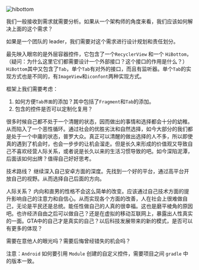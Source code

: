 ![hibottom](https://i.loli.net/2020/06/18/42KjxSwLiUfadWA.png)

我们一般接收到需求就需要分析。如果从一个架构师的角度来看，我们应该如何解决上面的这个需求？

如果是一个团队的 leader，我们需要对这个需求进行设计规划和责任划分。

最先映入眼帘的是外层容器控件，它包含了一个`RecyclerView` 和一个 `HiBottom`， （疑问：为什么这里它们都需要设计一个外部接口？这个接口的作用是什么？）`HiBottom`其中又包含了`Tab`，单个`Tab`有对外的接口，而且有监听器。单个`Tab`的实现方式也是不同的，有`ImageView`和`iconfont`两种实现方式。

框架上我们需要考虑：

1. 如何方便`Tab界面`的添加？其中包括了`Fragment`和`Tab`的添加。
2. 包含的控件是否可以定制化复用？



很多时候自己都不处于一个清醒的状态，因而做出的事情和选择都会十分的幼稚。从而陷入了一个恶性循环。通过社会的优胜劣汰和自然选择，如今大部分的我们都是处于一个中庸的状态，普罗大众。真正可以清醒的做出选择的人不多，所以即使真的遇到了机会时，也会一步步的让机会溜走。但是长久来形成的价值观又导致自己不喜欢经营人际关系，或者说是长久以来的生活习惯导致的吧。如今深陷泥潭，后面该如何出牌？值得自己好好思考。

技术路线？ 继续深入自己安卓方面的深度。先找到一个好的平台，通过高平台开放自己的视野。从而选择自己后面的方向。

人际关系？ 内向和直男的性格不会这么简单的改变。应该通过自己技术方面的提升影响自己的注意力和自信心。从而实现各个方面的改善，人在社会上很难做自己，无论是平民还是总统。能任性做自己的人真的很幸福。这也是磨平棱角的原因吧。也许经济自由之后可以做自己？还是在虚拟的移动互联网上，暴露出人性真实的一面。GTA中的自己才是真实的自己？以后科技发展带来的新的模式，是否可以有更多的体现？

需要在意他人的眼光吗？需要后悔曾经错失的机会吗？



注意：`Android` 如何要引用 `Module` 创建的自定义控件，需要项目之间 `gradle` 中的版本一致。